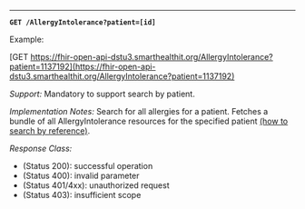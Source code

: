 -----------

**`GET /AllergyIntolerance?patient=[id]`**

Example:

[GET  https://fhir-open-api-dstu3.smarthealthit.org/AllergyIntolerance?patient=1137192](https://fhir-open-api-dstu3.smarthealthit.org/AllergyIntolerance?patient=1137192)

*Support:* Mandatory to support search by patient.

*Implementation Notes:* Search for all allergies for a patient. Fetches a bundle of all AllergyIntolerance resources for the specified patient [(how to search by reference)].

*Response Class:*

-   (Status 200): successful operation
-   (Status 400): invalid parameter
-   (Status 401/4xx): unauthorized request
-   (Status 403): insufficient scope


  [(how to search by reference)]: http://hl7.org/fhir/STU3/search.html#reference
  [(how to search by token)]: http://hl7.org/fhir/STU3/search.html#token
  [Composite Search Parameters]: http://hl7.org/fhir/search.html#combining
